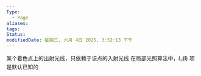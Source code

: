```yaml
---
Type:
  - Page
aliases: 
tags: 
Status: 
modifiedDate: 星期三, 六月 4日 2025, 3:52:13 下午
---
```

某个着色点上的出射光线，只依赖于该点的入射光线
在局部光照算法中，$L_i(\mathbf{l})$ 项是默认已知的
